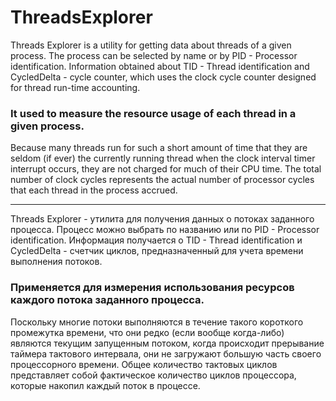 # ThreadsExplorer
Threads Explorer is a utility for getting data about threads of a given process. The process can be selected by name or by PID - Processor identification. Information obtained about TID - Thread identification and CycledDelta - cycle counter, which uses the clock cycle counter designed for thread run-time accounting. 

### It used to measure the resource usage of each thread in a given process.

Because many threads run for such a short amount of time that they are seldom (if ever) the currently running thread when the clock interval timer interrupt occurs, they are not charged for much of their CPU time. The total number of clock cycles represents the actual number of processor cycles that each thread in the process accrued. 

***

Threads Explorer - утилита для получения данных о потоках заданного процесса. Процесс можно выбрать по названию или по PID - Processor identification. Информация получается о TID - Thread identification и CycledDelta - счетчик циклов, предназначенный для учета времени выполнения потоков. 

### Применяется для измерения использования ресурсов каждого потока заданного процесса.

Поскольку многие потоки выполняются в течение такого короткого промежутка времени, что они редко (если вообще когда-либо) являются текущим запущенным потоком, когда происходит прерывание таймера тактового интервала, они не загружают большую часть своего процессорного времени. Общее количество тактовых циклов представляет собой фактическое количество циклов процессора, которые накопил каждый поток в процессе.
